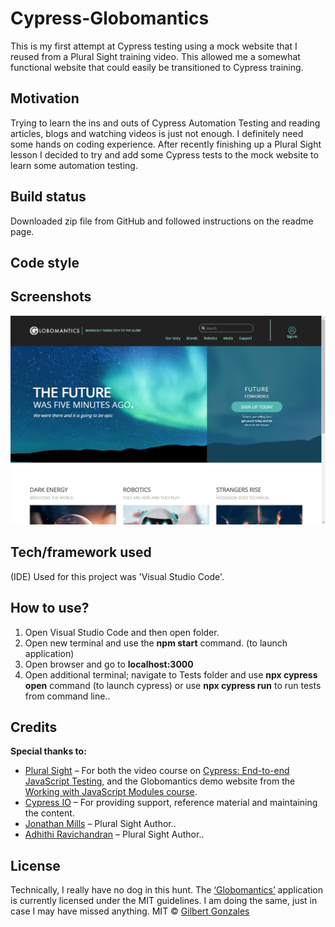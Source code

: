 # Cypress-Globomantics
This is my first attempt at Cypress testing using a mock website that I reused from a Plural Sight training video. This allowed me a somewhat functional website that could easily be transitioned to Cypress training.
## Motivation
Trying to learn the ins and outs of Cypress Automation Testing and reading articles, blogs and watching videos is just not enough. I definitely need some hands on coding experience. After recently finishing up a Plural Sight lesson I decided to try and add some Cypress tests to the mock website to learn some automation testing.
## Build status
Downloaded zip file from GitHub and followed instructions on the readme page.
## Code style

## Screenshots
![](public/images/globo.png)
## Tech/framework used
(IDE) Used for this project was 'Visual Studio Code'.
## How to use?
1. Open Visual Studio Code and then open folder.
2. Open new terminal and use the **npm start** command. (to launch application)
3. Open browser and go to **localhost:3000**
4. Open additional terminal; navigate to Tests folder and use **npx cypress open** command (to launch cypress) or use **npx cypress run** to run tests from command line..
## Credits
**Special thanks to:**
* [Plural Sight]( https://www.pluralsight.com) – For both the video course on [Cypress: End-to-end JavaScript Testing]( https://www.pluralsight.com/courses/cypress-end-to-end-javascript-testing ), and the Globomantics demo website from the [Working with JavaScript Modules course]( https://www.pluralsight.com/courses/working-javascript-modules).
* [Cypress IO]( https://www.cypress.io/ ) – For providing support, reference material and maintaining the content.
* [Jonathan Mills]( https://www.jeffandjon.com/ ) – Plural Sight Author..
* [Adhithi Ravichandran]( http://adhithiravichandran.com/ ) – Plural Sight Author..
## License
Technically, I really have no dog in this hunt. The [‘Globomantics’]( http://bit.ly/workingwithmodules ) application is currently licensed under the MIT guidelines. I am doing the same, just in case I may have missed anything. 
MIT © [Gilbert Gonzales]()
